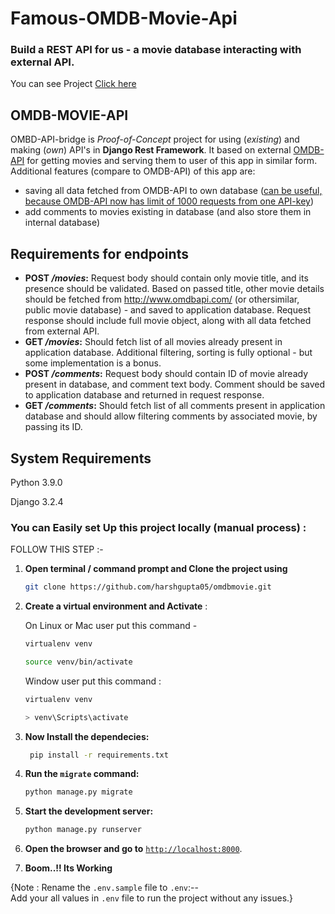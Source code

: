 # Famous-OMDB-Movie-Api

### Build a REST API for us - a movie database interacting with external API.

You can see Project [Click here](https://harshgupta05-omdbmovie-2636.zeet.app/)

## OMDB-MOVIE-API
OMBD-API-bridge is *Proof-of-Concept* project for using (*existing*) and making (*own*) API's in **Django Rest Framework**. It based on external [OMDB-API](http://www.omdbapi.com/) for getting movies and serving them to user of this app in similar form.
Additional features (compare to OMDB-API) of this app are:
* saving all data fetched from OMDB-API to own database ([<u>can be useful, because OMDB-API now has limit of 1000 requests from one API-key</u>](https://www.patreon.com/bePatron?u=5038490))
* add comments to movies existing in database (and also store them in internal database)


## Requirements for endpoints
* **POST */movies*:**
Request body should contain only movie title, and its presence should be validated. Based on passed title, other movie details should be fetched from http://www.omdbapi.com/ (or othersimilar, public movie database) - and saved to application database. Request response should include full movie object, along with all data fetched from external API.
* **GET */movies*:**
Should fetch list of all movies already present in application database.
Additional filtering, sorting is fully optional - but some implementation is a bonus.
* **POST */comments*:**
Request body should contain ID of movie already present in database, and comment text body.
Comment should be saved to application database and returned in request response.
* **GET */comments*:** Should fetch list of all comments present in application database and should allow filtering comments by associated movie, by passing its ID.


## System Requirements

Python 3.9.0

Django 3.2.4



### You can Easily set Up this project locally (manual process) :

FOLLOW THIS STEP :-

1. **Open terminal / command prompt and Clone the project using**

   ```bash
   git clone https://github.com/harshgupta05/omdbmovie.git
   
   ```

2. **Create a virtual environment and Activate** :
 
   On Linux or Mac user put this command -
   ```bash
   virtualenv venv
   ```
    ```bash
    source venv/bin/activate
   ```
   
   Window user put this command :
    ```bash
   virtualenv venv
   ```
    ```bash
    > venv\Scripts\activate
    ```
   

4. **Now Install the dependecies:**

   ```bash
    pip install -r requirements.txt
   ```


5. **Run the `migrate` command:**

   ```bash
   python manage.py migrate
   ```

6. **Start the development server:**

   ```bash
   python manage.py runserver
   ```

7. **Open the browser and go to** [`http://localhost:8000`](http://localhost:8000).


8. **Boom..!! Its Working**


{Note : Rename the `.env.sample` file to `.env`:--   
  Add your all values in `.env` file to run the project without any issues.}


